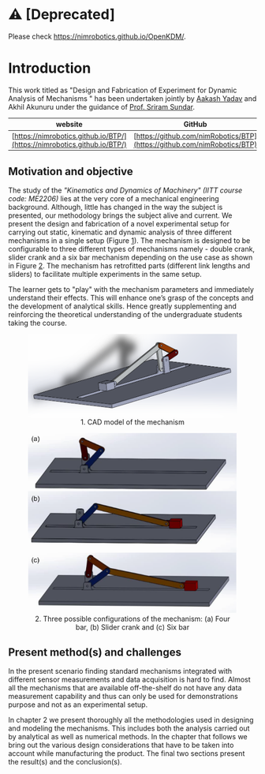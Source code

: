 # :warning: [Deprecated]

Please check <https://nimrobotics.github.io/OpenKDM/>.

# Introduction

This work titled as "Design and Fabrication of Experiment for Dynamic Analysis of Mechanisms " has been undertaken jointly by [Aakash Yadav](http://nimrobotics.github.io/) and Akhil Akunuru under the guidance of [Prof. Sriram Sundar](https://iittp.ac.in/dr-sriram-sundar).

|website| GitHub |
|--|--|
| [https://nimrobotics.github.io/BTP/](https://nimrobotics.github.io/BTP/) | [https://github.com/nimRobotics/BTP](https://github.com/nimRobotics/BTP) |


## Motivation and objective

The study of the *"Kinematics and Dynamics of Machinery" (IITT course code: ME2206)* lies at the very core of a mechanical engineering
background. Although, little has changed in the way the subject is presented, our methodology brings the subject alive and current. We
present the design and fabrication of a novel experimental setup for carrying out static, kinematic and dynamic analysis of three different
mechanisms in a single setup (Figure <a href="#cad_ful" data-reference-type="ref" data-reference="cad_ful">1</a>). The mechanism is designed to be configurable to three different types of mechanisms namely - double crank, slider crank and a six bar mechanism depending on the use case as shown in Figure <a href="#cad_all" data-reference-type="ref" data-reference="cad_all">2</a>. The mechanism has retrofitted parts (different link lengths and sliders) to facilitate multiple experiments in the same setup.

The learner gets to "play" with the mechanism parameters and immediately understand their effects. This will enhance one’s grasp of the concepts
and the development of analytical skills. Hence greatly supplementing and reinforcing the theoretical understanding of the undergraduate
students taking the course.

<figure align="center">
<img align="center" src="Pictures/cad_model.png" id="cad_ful" alt="" /><figcaption>1. CAD model of the mechanism</figcaption>
</figure>

<figure align="center">
<img src="Pictures/all_mech.png" id="cad_all" alt="" /><figcaption>2. Three possible configurations of the mechanism: (a) Four bar, (b) Slider crank and (c) Six bar</figcaption>
</figure>


## Present method(s) and challenges

In the present scenario finding standard mechanisms integrated with different sensor measurements and data acquisition is hard to find.
Almost all the mechanisms that are available off-the-shelf do not have any data measurement capability and thus can only be used for
demonstrations purpose and not as an experimental setup. 

In chapter 2 we present thoroughly all the methodologies used in designing and modeling the mechanisms. This includes both the analysis
carried out by analytical as well as numerical methods. In the chapter that follows we bring out the various design considerations that have to
be taken into account while manufacturing the product. The final two sections present the result(s) and the conclusion(s).
